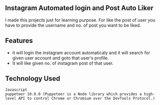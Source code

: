 ## Instagram Automated login and Post Auto Liker 
I made this projects just for learning purpose.
For like the post of user you have to provide the username and no. of post you want to be liked.
## Features
- it will login the instagram account automaticaly and it will search for given user account and goto that user's profile.
- It will like given no. of instagram post of that user.

## Technology Used
```
Javascript
puppeteer 10.0.0 (Puppeteer is a Node library which provides a high-level API to control Chrome or Chromium over the DevTools Protocol.)
```
